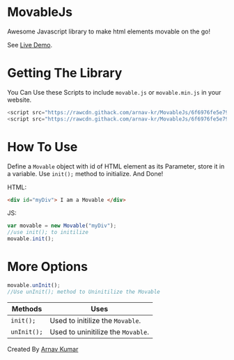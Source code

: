# MovableJs
Awesome Javascript library to make html elements movable on the go!

See [Live Demo](https://codepen.io/arnav-kr/pen/eYzwQGX).


# Getting The Library

You Can Use these Scripts to include `movable.js` or `movable.min.js` in your website.

```javascript
<script src="https://rawcdn.githack.com/arnav-kr/MovableJs/6f6976fe5e798d8716b9f46aff46e2102313ffa3/dist/movable.js"></script>
<script src="https://rawcdn.githack.com/arnav-kr/MovableJs/6f6976fe5e798d8716b9f46aff46e2102313ffa3/dist/movable.min.js"></script>
```

# How To Use

Define a `Movable` object with id of HTML element as its Parameter, store it in a variable. Use `init();` method to initialize. And Done!

HTML:
```html
<div id="myDiv"> I am a Movable </div>
```
JS:
```javascript
var movable = new Movable("myDiv");
//use init(); to initilize
movable.init();
```
# More Options

```javascript
movable.unInit();
//Use unInit(); method to Uninitilize the Movable
```
|Methods|Uses|
|-----|------|
|`init();`|Used to initilize the `Movable`.|
|`unInit();`|Used to uninitilize the `Movable`.|


Created By [Arnav Kumar](@arnav-kr)
